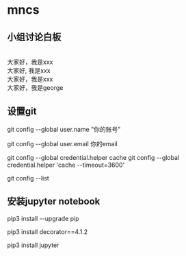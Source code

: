# mncs
## 小组讨论白板
\
大家好，我是xxx
\
大家好, 我是xxx
\
大家好，我是xxx
\
大家好，我是george

## 设置git
git config --global user.name "你的账号"

git config --global user.email 你的email

git config --global credential.helper cache
git config --global credential.helper 'cache --timeout=3600'

git config --list

## 安装jupyter notebook

pip3 install --upgrade pip

pip3 install decorator==4.1.2

pip3 install jupyter

